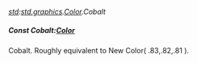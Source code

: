 _[std](../../modules/std/std-module.md):[std.graphics](../../modules/std/std-graphics.md).[Color](../../modules/std/std-graphics-color.md).Cobalt_
##### Const Cobalt:[Color](../../modules/std/std-graphics-color.md)
Cobalt. Roughly equivalent to New Color( .83,.82,.81 ).

